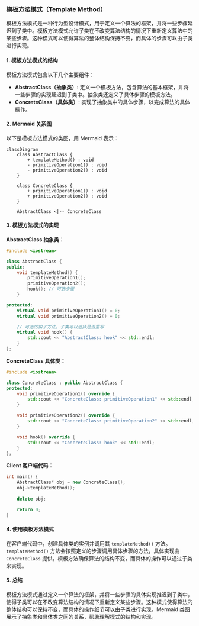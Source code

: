 ### 模板方法模式（Template Method）

模板方法模式是一种行为型设计模式，用于定义一个算法的框架，并将一些步骤延迟到子类中。模板方法模式允许子类在不改变算法结构的情况下重新定义算法中的某些步骤。这种模式可以使得算法的整体结构保持不变，而具体的步骤可以由子类进行实现。

#### 1. 模板方法模式的结构
模板方法模式包含以下几个主要组件：
- **AbstractClass（抽象类）**: 定义一个模板方法，包含算法的基本框架，并将一些步骤的实现延迟到子类中。抽象类还定义了具体步骤的模板方法。
- **ConcreteClass（具体类）**: 实现了抽象类中的具体步骤，以完成算法的具体操作。

#### 2. Mermaid 关系图
以下是模板方法模式的类图，用 Mermaid 表示：

```mermaid
classDiagram
    class AbstractClass {
        + templateMethod() : void
        - primitiveOperation1() : void
        - primitiveOperation2() : void
    }

    class ConcreteClass {
        + primitiveOperation1() : void
        + primitiveOperation2() : void
    }

    AbstractClass <|-- ConcreteClass
```

#### 3. 模板方法模式的实现

**AbstractClass 抽象类：**
```cpp
#include <iostream>

class AbstractClass {
public:
    void templateMethod() {
        primitiveOperation1();
        primitiveOperation2();
        hook(); // 可选步骤
    }

protected:
    virtual void primitiveOperation1() = 0;
    virtual void primitiveOperation2() = 0;

    // 可选的钩子方法，子类可以选择是否重写
    virtual void hook() {
        std::cout << "AbstractClass: hook" << std::endl;
    }
};
```

**ConcreteClass 具体类：**
```cpp
#include <iostream>

class ConcreteClass : public AbstractClass {
protected:
    void primitiveOperation1() override {
        std::cout << "ConcreteClass: primitiveOperation1" << std::endl;
    }

    void primitiveOperation2() override {
        std::cout << "ConcreteClass: primitiveOperation2" << std::endl;
    }

    void hook() override {
        std::cout << "ConcreteClass: hook" << std::endl;
    }
};
```

**Client 客户端代码：**
```cpp
int main() {
    AbstractClass* obj = new ConcreteClass();
    obj->templateMethod();
    
    delete obj;

    return 0;
}
```

#### 4. 使用模板方法模式
在客户端代码中，创建具体类的实例并调用其 `templateMethod()` 方法。`templateMethod()` 方法会按照定义的步骤调用具体步骤的方法，具体实现由 `ConcreteClass` 提供。模板方法确保算法的结构不变，而具体的操作可以通过子类来实现。

#### 5. 总结
模板方法模式通过定义一个算法的框架，并将一些步骤的具体实现推迟到子类中，使得子类可以在不改变算法结构的情况下重新定义某些步骤。这种模式使得算法的整体结构可以保持不变，而具体的操作细节可以由子类进行实现。Mermaid 类图展示了抽象类和具体类之间的关系，帮助理解模式的结构和实现。
